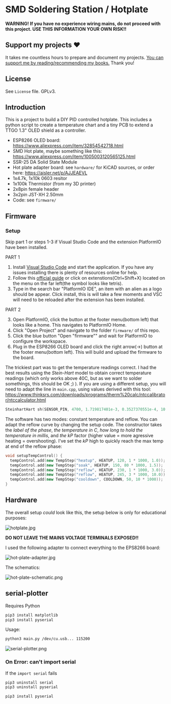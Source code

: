 # SMD Soldering Station / Hotplate

**WARNING! If you have no experience wiring mains, do not proceed with this project. USE THIS INFORMATION YOUR OWN RISK!!**

## Support my projects ❤️

It takes me countless hours to prepare and document my projects. [You can support me by reading/recommending my books.](https://p3dt.net/books.html) Thank you!

## License

See `License` file. GPLv3.

## Introduction

This is a project to build a DIY PID controlled hotplate. This includes a python script to create a temperature chart and a tiny PCB to extend a TTGO 1.3" OLED shield as a controller.

- ESP8266 OLED board: https://www.aliexpress.com/item/32854542718.html
- SMD Hot plate, maybe something like this: https://www.aliexpress.com/item/1005003120565125.html
- SSR-25 DA Solid State Module
- Hot plate adapter board: see `hardware/` for KiCAD sources, or order here: https://aisler.net/p/AJJEAEVL
- 1x4.7k, 1x10k 0603 resitor
- 1x100k Thermistor (from my 3D printer)
- 2x8pin female header
- 3x2pin JST-XH 2.50mm
- Code: see `firmware/`

## Firmware
### Setup
Skip part 1 or steps 1-3 if Visual Studio Code and the extension PlatformIO have been installed.

PART 1
1) Install [Visual Studio Code](https://code.visualstudio.com) and start the application. If you have any issues installing there is plenty of resources online for help.
2) Follow this [official guide](https://docs.platformio.org/en/latest//integration/ide/vscode.html) or click on extenstions(Ctrl+Shift+X) located on the menu on the far left(the symbol looks like tetris). 
3) Type in the search bar "PlatformIO IDE", an item with an alien as a logo should be appear. Click install, this is will take a few moments and VSC will need to be reloaded after the extension has been installed.

PART 2

3) Open PlatformIO, click the button at the footer menu(bottom left) that looks like a home. This navigates to PlatformIO Home.
4) Click "Open Project" and navigate to the folder `firmware/` of this repo.
5) Click the blue button "Open "firmware"" and wait for PlatformIO to configure the workspace.
6) Plug in the ESP8266 OLED board and click the right arrow(→) button at the footer menu(bottom left). This will build and upload the firmware to the board.

The trickiest part was to get the temperature readings correct.
I had the best results using the *Stein-Hart* model to obtain correct temperature readings (which only works above 40C, but as we want to solder somethings, this should be OK ;) ). If you are using a different setup, you will need to adapt the line in `main.cpp`, using values derived with this tool: https://www.thinksrs.com/downloads/programs/therm%20calc/ntccalibrator/ntccalculator.html

```c++
SteinhartHart sh(SENSOR_PIN, 4700, 1.719817401e-3, 0.3527370551e-4, 10.70472184e-7);
```

The software has two modes: constant temperature and reflow. You can adapt the reflow curve by changing the setup code. The constructor takes the *label of the phase*, *the temperature in C*, *how long to hold the temperature in millis*, and *the kP* factor (higher value = more agressive heating = overshooting). I've set the *kP* high to quickly reach the max temp at end of the reflow phase:

```c++
void setupTempControl() {
  tempControl.add(new TempStep("heatup", HEATUP, 120, 1 * 1000, 1.0));
  tempControl.add(new TempStep("soak", HEATUP, 150, 80 * 1000, 1.5));
  tempControl.add(new TempStep("reflow", HEATUP, 230, 1 * 1000, 3.0));
  tempControl.add(new TempStep("reflow", HEATUP, 245, 3 * 1000, 10.0));
  tempControl.add(new TempStep("cooldown", COOLDOWN, 50, 10 * 1000));
}
```


## Hardware

The overall setup *could* look like this, the setup below is only for educational purposes:

![hotplate.jpg](docs/hot-plate.jpg)

**DO NOT LEAVE THE MAINS VOLTAGE TERMINALS EXPOSED!!**

I used the following adapter to connect everything to the EPS8266 board:

![hot-plate-adapter.jpg](docs/hot-plate-adapter.jpg)

The schematics:

![hot-plate-schematic.png](docs/hot-plate-schematic.png)

## serial-plotter


Requires Python

```bash
pip3 install matplotlib
pip3 install pyserial
```

Usage:

```bash
python3 main.py /dev/cu.usb... 115200
```

![serial-plotter.png](docs/serial-plotter.png)

### On Error: can't import serial

If the `import serial` fails

```bash
pip3 uninstall serial
pip3 uninstall pyserial

pip3 install pyserial
```
